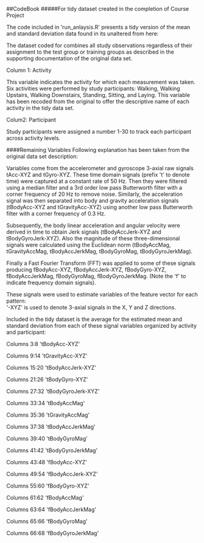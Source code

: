##CodeBook
#####For tidy dataset created in the completion of Course Project

The code included in 'run_anlaysis.R' presents a tidy version of the mean and standard deviation data found in its unaltered from here:

The dataset coded for combines all study observations regardless of their assignment to the test group or training groups as described in the supporting documentation of the original data set. 

Column 1: Activity

This variable indicates the activity for which each measurement was taken.  Six activities were performed by study participants: Walking, Walking Upstairs, Walking Downstairs, Standing, Sitting, and Laying.  This variable has been recoded from the original to offer the descriptive name of each activity in the tidy data set.

Colum2:  Participant

Study participants were assigned a number 1-30 to track each participant across activity levels.  

####Remaining Variables
Following explanation has been taken from the original data set description:

Variables come from the accelerometer and gyroscope 3-axial raw signals tAcc-XYZ and tGyro-XYZ. These time domain signals (prefix 't' to denote time) were captured at a constant rate of 50 Hz. Then they were filtered using a median filter and a 3rd order low pass Butterworth filter with a corner frequency of 20 Hz to remove noise. Similarly, the acceleration signal was then separated into body and gravity acceleration signals (tBodyAcc-XYZ and tGravityAcc-XYZ) using another low pass Butterworth filter with a corner frequency of 0.3 Hz.

Subsequently, the body linear acceleration and angular velocity were derived in time to obtain Jerk signals (tBodyAccJerk-XYZ and tBodyGyroJerk-XYZ). Also the magnitude of these three-dimensional signals were calculated using the Euclidean norm (tBodyAccMag, tGravityAccMag, tBodyAccJerkMag, tBodyGyroMag, tBodyGyroJerkMag).

Finally a Fast Fourier Transform (FFT) was applied to some of these signals producing fBodyAcc-XYZ, fBodyAccJerk-XYZ, fBodyGyro-XYZ, fBodyAccJerkMag, fBodyGyroMag, fBodyGyroJerkMag. (Note the 'f' to indicate frequency domain signals). 

These signals were used to estimate variables of the feature vector for each pattern:  
'-XYZ' is used to denote 3-axial signals in the X, Y and Z directions. 

Included in the tidy dataset is the average for the estimated mean and standard deviation from each of these signal variables organized by activity and participant:

Columns 3:8  	 'tBodyAcc-XYZ'

Columns 9:14	 'tGravityAcc-XYZ'

Columns 15:20	 'tBodyAccJerk-XYZ'

Columns 21:26	 'tBodyGyro-XYZ'

Columns 27:32  'tBodyGyroJerk-XYZ'

Columns 33:34	 'tBodyAccMag'

Columns 35:36	 'tGravityAccMag'

Columns 37:38	 'tBodyAccJerkMag'

Columns 39:40  'tBodyGyroMag'

Columns 41:42  'tBodyGyroJerkMag'

Columns 43:48  'fBodyAcc-XYZ'

Columns 49:54  'fBodyAccJerk-XYZ'

Columns 55:60  'fBodyGyro-XYZ'

Columns 61:62  'fBodyAccMag'

Columns 63:64  'fBodyAccJerkMag'

Columns 65:66  'fBodyGyroMag'

Columns 66:68  'fBodyGyroJerkMag'
